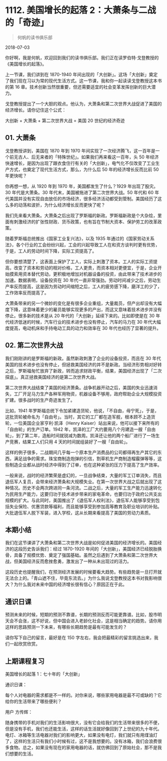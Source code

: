 # 1112. 美国增长的起落 2：大萧条与二战的「奇迹」

> 何帆的读书俱乐部

2018-07-03

你好啊，我是何帆，欢迎回到我们的读书俱乐部。我们正在读罗伯特·戈登教授的《美国增长的起落》。

上一节课，我们讲到在 1870-1940 年间出现的「大创新」。这场「大创新」奠定了我们现在习以为常的现代生活方式。这一节课，我和你一起读读戈登教授这本书的第 16 章。技术创新当然很重要，但还需要适宜的社会变革发挥创新的巨大潜力。

戈登教授提出了一个大胆的观点。他认为，大萧条和第二次世界大战促进了美国的经济增长。请你记住这个公式：

大创新 + 大萧条 + 第二次世界大战 = 美国 20 世纪的经济奇迹

## 01. 大萧条

戈登教授讲到，美国在 1870 年到 1970 年间实现了一次经济腾飞，这一百年是一个前无古人、后无来者的「特殊世纪」。如果我们再来看这一百年，头 50 年经济快速增长，是因为出现了跟衣食住行有关的「大创新」，电气化不仅改变了工业生产方式，也奠定了现代生活方式，那么，为什么后 50 年的经济增长反而比前 50 年更快呢？

你再想一想，从 1920 年到 1970 年，美国都发生了什么？1929 年出现了股灾。30 年代是大萧条。30 年代末，美国被拖进了第二次世界大战。50 年代和 60 年代美国并没有实现自由放任的市场经济，很多经济活动都受到管制。美国经历了这么多的动荡和波折，为什么经济增长反而更快了呢？

我们先来看大萧条。大萧条之后出现了罗斯福的新政。罗斯福新政是个大杂烩，里面有刺激经济的扩张性财政、货币政策，也有旨在节制大资本、保护劳工的改革政策。

随着罗斯福总统推出《国家工业复兴法》，以及 1935 年通过的《国家劳动关系法》，各个行业的工会纷纷兴起，工会的兴起导致工人在和资方谈判时更有优势，于是，工人的劳动时间下降，实际工资提高了。

但你要想清楚了，这表面上保护了工人，实际上刺激了资本。工人的实际工资提高，改变了资本和劳动的相对价格，工人更贵，而资本相对更便宜，于是，企业开始摸索用资本替代劳动，更积极地增加对机器设备的投资，由此带来了技术进步的加速。数据表明，设备投资在 30 年代一直非常强劲。劳动时间减少之后，劳动生产率反而提高，这是因为劳动时间缩短之后，工人的疲劳感下降，磨洋工的少了，工作效率反而提高了。

大萧条带来的另一个微妙的变化是有很多企业重组，大量裁员，但产出却没有大幅度下降，这意味着更少的雇员能够实现更多的产出，而这又意味着技术进步并没有停止。很多新的技术是从 20 年代的「大创新」延续下来的。比如即使是在 30 年代经济低迷的时候，汽车行业的技术进步也没有停止，汽车的马力在 30 年代大幅度提高，电动机床和手持电动工具的动力和效率在 30 年代也经历了显著的提升。

## 02. 第二次世界大战

我们刚刚讲的是罗斯福的新政。虽然新政刺激了企业的设备投资，而且在 30 年代美国的技术进步也没有停止，但拯救美国经济的并不是新政。当经济形势相对好转之后，罗斯福匆忙放弃了新政，转而追求财政平衡，结果，美国经济出现了「二次探底」。真正拯救美国经济的是第二次世界大战。

第二次世界大战结束了美国的经济萧条。战争机器开动之后，美国的失业迅速消失，工厂开足马力生产各种军用物资，机器设备不够用，政府帮助企业大规模投资扩建。很多战时的生产奇迹发生了。

比如，1941 年罗斯福总统下令加紧建造货轮，他说，「不自由，毋宁死」，于是，这批货轮被命名为「自由号」。当时，其它的工厂都在造军舰，根本顾不上造货轮，一位美国企业家亨利·凯泽（Henry Kaiser）站出来说，他可以接下来所有的「自由轮」的生产订单。1942 年，凯泽的工厂大约要用八个月建造一艘「自由轮」，到了第二年，造船时间就锐减为数周。凯泽还让他的两个船厂进行了一场生产竞赛，结果工人们只用 4 天的时间就组装好了一艘「自由轮」。

这样的例子很多，二战期间几乎每一个原本生产消费品的公司都得再生产其它的东西，满足战争的需求。珠宝商制造炮弹的引信，割草机生产商制造榴霰弹等等，这些制造企业都从战时经济中得到了订单，也在这种紧张的压力下提高了生产效率。

一般来说，战时的经济繁荣是虚幻的，一旦战争结束，大量的军工订单消失，而且退伍军人复员，会带来经济萧条和大规模失业。在第一次世界大战之后就出现了这种情况。历史不会两次跨进同一条河流。二战之后，大量的军工生产能力迅速转化为民用生产能力，这要归功于技术进步带来的家电革命，也要归功于政府公共支出规模的扩大。与此同时，美国推出了《退伍军人权利法》，退伍军人能够享受到包括失业保险、优惠贷款等福利，而且能够享受到参加高等教育及职业培训的补贴。大批退伍军人脱下军装，进入学校，这从长期来看提高了美国的劳动力素质。

## 本期小结

我们在这节课讲了大萧条和第二次世界大战是如何促进美国的经济增长的。美国经济的这段历史告诉我们：经过 1870-1920 年间的「大创新」，美国经济已经脱胎换骨，具备了规模优势、奠定了强国基础。虽然之后遇到了大萧条和第二次世界大战，但美国经济反而愈挫愈勇，激发出了一种从未出现过的活力。

这段历史也提醒我们，在预测经济发展的时候要看大趋势。有些趋势是一旦打开就无法合上的。「青山遮不住，毕竟东流去。」为什么我说戈登教授这本书对我影响很大？为什么我对未来中国的经济增长很有信心？原因正在于此。

## 通识日课

预测未来的时候，短期的预测不靠谱，长期的预测反而可能更靠谱。比如，股市明天会不会涨，这不好说，但中国会进入老龄化社会，这是相当确定的趋势。请你用这样的思路预测一下未来，有哪些长期趋势是最有可能发生的？

请你写下自己的留言，最好是在 150 字左右，我会把最精彩的留言挑选出来，我们一起欣赏欣赏。

## 上期课程复习

美国增长的起落 1：七十年的「大创新」

通识日课：

每个人对电器的需求都是不一样的。对你来说，哪些家用电器是最不可或缺的？它给你的生活带来了哪些便利？

用户 方传辉：

随身携带的手机对我们的生活影响很大，没有它会给我们的生活带来很多的不便，但是没有手机，我们也还能生活，这样的话生活就好像回到了上世纪的九十年代。电灯、冰箱等生活电器对我们的影响更大，如果没有电灯，我们就只有用煤油灯了，这样的生活只有我们小时候有过，这不是我想要的。没有冰箱，我们会浪费很多食物。总之，如果没有现在的家用电器的话，就仿佛回到了原始社会，那不是我们想要的生活。


